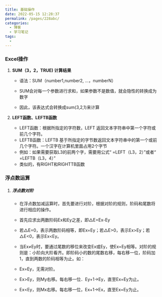 ```yaml
---
title: 基础操作
date: 2022-05-15 12:28:37
permalink: /pages/228abc/
categories:
  - 博客
  - 学习笔记
tags:
  - 
---
```

### Excel操作

1. **SUM（3，2，TRUE) 计算结果**

   * 语法：SUM（number1,number2, ...，numberN）

   * SUM会对每一个参数进行求和，如果参数不是数值，就会隐性的转换成为数字

   * 因此，该表达式会转换成sum(3,2,1)来计算

2. **LEFT函数、LEFTB函数**

   - LEFT函数：根据所指定的字符数，LEFT 返回文本字符串中第一个字符或前几个字符。
   - LEFTB函数：LEFTB 基于所指定的字节数返回文本字符串中的第一个或前几个字符。一个汉字在计算机里面占用2个字节
   - 例如：如果需要获取L3的前两个字，需要用公式“ =LEFT（L3，2）”或者“ =LEFTB（L3，4）”
   - 类似的，有RIGHT和RIGHTTB函数

### 浮点数运算

1. ##### 浮点数对阶

   - 在浮点数加减运算时，首先要进行对阶，根据对阶的规则，阶码和尾数将进行相应的操作。

   - 首先应求出两数阶码Ex和Ey之差，即△E=Ex-Ey

   - 若△E=0，表示两数阶码相等，即Ex=Ey；若△E>0，表示Ex>Ey；若△E<0，表示Ex<Ey。

   - 当Ex≠Ey时，要通过尾数的移位来改变Ex或Ey，使Ex=Ey相等。对阶的规则是：小阶向大阶看齐。即阶码小的数的尾数右移，每右移一位，阶码加1，直到两数的阶码相等为止。如：

   - Ex=Ey，无需对阶。

   - Ex>Ey，则My右移。每右移一位．Ey+1→Ey，直至Ex=Ey为止。

   - Ex<Ey，则Mx右移。每右移一位，Ex+1→Ex，直至Ex=Ey为止。